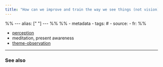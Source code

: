 ```yaml
---
title: "How can we improve and train the way we see things (not vision)?"
---
```

%% ---
alias: [" "]
--- %%
%% - metadata
	- tags: #
	- source: 
	- fr: 
%%

- [perception](perception.md)
- meditation, present awareness
- [theme-observation](theme-observation.md)


-------------
### See also

